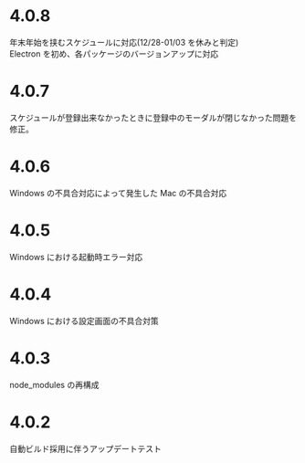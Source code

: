 # 4.0.8

年末年始を挟むスケジュールに対応(12/28-01/03 を休みと判定)  
Electron を初め、各パッケージのバージョンアップに対応

# 4.0.7

スケジュールが登録出来なかったときに登録中のモーダルが閉じなかった問題を修正。

# 4.0.6

Windows の不具合対応によって発生した Mac の不具合対応

# 4.0.5

Windows における起動時エラー対応

# 4.0.4

Windows における設定画面の不具合対策

# 4.0.3

node_modules の再構成

# 4.0.2

自動ビルド採用に伴うアップデートテスト
